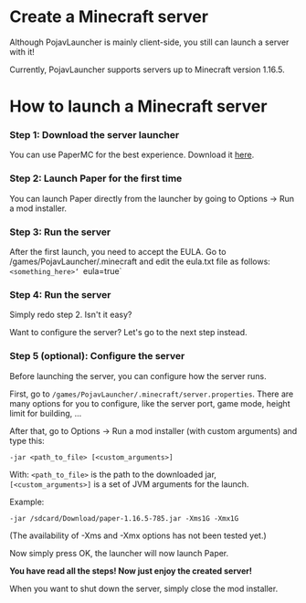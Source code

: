 # Create a Minecraft server

Although PojavLauncher is mainly client-side, you still can launch a server with it!

Currently, PojavLauncher supports servers up to Minecraft version 1.16.5.

# How to launch a Minecraft server

### Step 1: Download the server launcher

You can use PaperMC for the best experience. Download it [here](https://papermc.io/downloads).

### Step 2: Launch Paper for the first time

You can launch Paper directly from the launcher by going to Options -> Run a mod installer.

### Step 3: Run the server

After the first launch, you need to accept the EULA. Go to /games/PojavLauncher/.minecraft and edit the eula.txt file as follows:
`<something_here>‘
`eula=true`

### Step 4: Run the server

Simply redo step 2. Isn't it easy?

Want to configure the server? Let's go to the next step instead.

### Step 5 (optional): Configure the server

Before launching the server, you can configure how the server runs.

First, go to `/games/PojavLauncher/.minecraft/server.properties`. There are many options for you to configure, like the server port, game mode, height limit for building, ... 

After that, go to Options -> Run a mod installer (with custom arguments) and type this:

`-jar <path_to_file> [<custom_arguments>]`

With:
`<path_to_file>` is the path to the downloaded jar,
`[<custom_arguments>]` is a set of JVM arguments for the launch.

Example:

`-jar /sdcard/Download/paper-1.16.5-785.jar -Xms1G -Xmx1G`

(The availability of -Xms and -Xmx options has not been tested yet.)

Now simply press OK, the launcher will now launch Paper.

**You have read all the steps! Now just enjoy the created server!**

When you want to shut down the server, simply close the mod installer.

